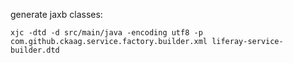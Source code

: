 



generate jaxb classes:

`xjc -dtd -d src/main/java -encoding utf8 -p com.github.ckaag.service.factory.builder.xml liferay-service-builder.dtd`
